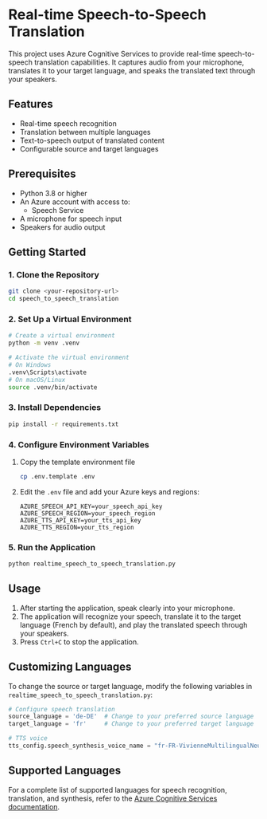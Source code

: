 # Real-time Speech-to-Speech Translation

This project uses Azure Cognitive Services to provide real-time speech-to-speech translation capabilities. It captures audio from your microphone, translates it to your target language, and speaks the translated text through your speakers.

## Features

- Real-time speech recognition
- Translation between multiple languages
- Text-to-speech output of translated content
- Configurable source and target languages

## Prerequisites

- Python 3.8 or higher
- An Azure account with access to:
  - Speech Service
- A microphone for speech input
- Speakers for audio output

## Getting Started

### 1. Clone the Repository

```bash
git clone <your-repository-url>
cd speech_to_speech_translation
```

### 2. Set Up a Virtual Environment

```bash
# Create a virtual environment
python -m venv .venv

# Activate the virtual environment
# On Windows
.venv\Scripts\activate
# On macOS/Linux
source .venv/bin/activate
```

### 3. Install Dependencies

```bash
pip install -r requirements.txt
```

### 4. Configure Environment Variables

1. Copy the template environment file
   ```bash
   cp .env.template .env
   ```

2. Edit the `.env` file and add your Azure keys and regions:
   ```
   AZURE_SPEECH_API_KEY=your_speech_api_key
   AZURE_SPEECH_REGION=your_speech_region
   AZURE_TTS_API_KEY=your_tts_api_key
   AZURE_TTS_REGION=your_tts_region
   ```

### 5. Run the Application

```bash
python realtime_speech_to_speech_translation.py
```

## Usage

1. After starting the application, speak clearly into your microphone.
2. The application will recognize your speech, translate it to the target language (French by default), and play the translated speech through your speakers.
3. Press `Ctrl+C` to stop the application.

## Customizing Languages

To change the source or target language, modify the following variables in `realtime_speech_to_speech_translation.py`:

```python
# Configure speech translation
source_language = 'de-DE'  # Change to your preferred source language
target_language = 'fr'     # Change to your preferred target language

# TTS voice
tts_config.speech_synthesis_voice_name = "fr-FR-VivienneMultilingualNeural"  # Change to match your target language
```

## Supported Languages

For a complete list of supported languages for speech recognition, translation, and synthesis, refer to the [Azure Cognitive Services documentation](https://learn.microsoft.com/en-gb/azure/ai-services/speech-service/language-support?tabs=tts).
